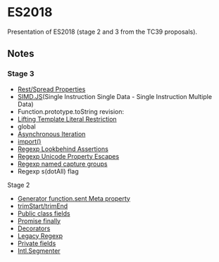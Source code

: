 # ES2018
Presentation of ES2018 (stage 2 and 3 from the TC39 proposals).

## Notes

### Stage 3

* [Rest/Spread Properties](https://babeljs.io/docs/plugins/transform-object-rest-spread/)
* [SIMD.JS](https://github.com/tc39/ecmascript_simd/blob/master/tc39/SIMD-128%20TC-39.pdf)(Single Instruction Single Data - Single Instruction Multiple Data)
* Function.prototype.toString revision:
* [Lifting Template Literal Restriction](https://tc39.github.io/proposal-template-literal-revision/)
* global
* [Asynchronous Iteration](https://github.com/tc39/proposal-async-iteration)
* [import()](https://github.com/tc39/proposal-dynamic-import)
* [Regexp Lookbehind Assertions](https://github.com/tc39/proposal-regexp-lookbehind)
* [Regexp Unicode Property Escapes](https://github.com/tc39/proposal-regexp-unicode-property-escapes)
* [Regexp named capture groups](https://github.com/tc39/proposal-regexp-named-groups)
* Regexp s(dotAll) flag

Stage 2
* [Generator function.sent Meta property](https://github.com/allenwb/ESideas/blob/master/Generator%20metaproperty.md)
* [trimStart/trimEnd](https://github.com/sebmarkbage/ecmascript-string-left-right-trim)
* [Public class fields](https://tc39.github.io/proposal-class-public-fields/)
* [Promise finally](https://github.com/tc39/proposal-promise-finally)
* [Decorators](https://github.com/wycats/javascript-decorators/blob/master/README.md)
* [Legacy Regexp](https://github.com/tc39/proposal-regexp-legacy-features)
* [Private fields](https://github.com/tc39/proposal-private-fields)
* [Intl.Segmenter](https://github.com/tc39/proposal-intl-segmenter)

